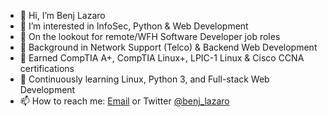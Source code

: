 - 👋 Hi, I’m Benj Lazaro
- 👀 I’m interested in InfoSec, Python & Web Development
- 👀 On the lookout for remote/WFH Software Developer job roles
- 🌱 Background in Network Support (Telco) & Backend Web Development
- 🌱 Earned CompTIA A+, CompTIA Linux+, LPIC-1 Linux & Cisco CCNA certifications
- 💞️ Continuously learning Linux, Python 3, and Full-stack Web Development
- 📫 How to reach me: <a href="mailto: benjie.work@gmail.com">Email</a> or Twitter <a href="https://twitter.com/benj_lazaro">@benj_lazaro</a>

<!---
benj-lazaro/benj-lazaro is a ✨ special ✨ repository because its `README.md` (this file) appears on your GitHub profile.
You can click the Preview link to take a look at your changes.
--->
